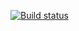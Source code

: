 [![Build status](https://ci.appveyor.com/api/projects/status/ixwigjmtu5tivx5h/branch/master?svg=true)](https://ci.appveyor.com/project/djikk/selenide/branch/master)

